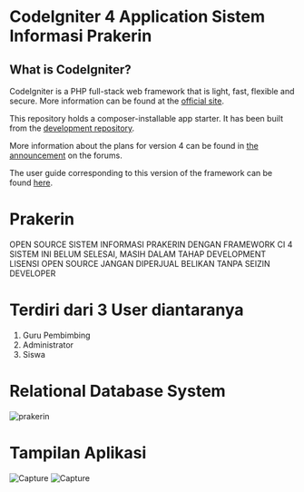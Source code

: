 # CodeIgniter 4 Application Sistem Informasi Prakerin

## What is CodeIgniter?

CodeIgniter is a PHP full-stack web framework that is light, fast, flexible and secure.
More information can be found at the [official site](http://codeigniter.com).

This repository holds a composer-installable app starter.
It has been built from the
[development repository](https://github.com/codeigniter4/CodeIgniter4).

More information about the plans for version 4 can be found in [the announcement](http://forum.codeigniter.com/thread-62615.html) on the forums.

The user guide corresponding to this version of the framework can be found
[here](https://codeigniter4.github.io/userguide/).

# Prakerin
OPEN SOURCE SISTEM INFORMASI PRAKERIN DENGAN FRAMEWORK CI 4 <br>
SISTEM INI BELUM SELESAI, MASIH DALAM TAHAP DEVELOPMENT <br>
LISENSI OPEN SOURCE JANGAN DIPERJUAL BELIKAN TANPA SEIZIN DEVELOPER <br>

# Terdiri dari 3 User diantaranya
1. Guru Pembimbing
2. Administrator
3. Siswa

# Relational Database System
![prakerin](https://user-images.githubusercontent.com/61740978/123885475-bff87980-d977-11eb-8187-53222b2e0d0e.png)

# Tampilan Aplikasi
![Capture](https://user-images.githubusercontent.com/61740978/123885730-3b5a2b00-d978-11eb-836c-3f5962ccf142.PNG)
![Capture](https://user-images.githubusercontent.com/61740978/123885996-b91e3680-d978-11eb-99d7-56941d84e926.PNG)
